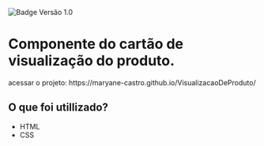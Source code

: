 
![Badge Versão 1.0](http://img.shields.io/static/v1?label=STATUS&message=VERSÃO%201.0&color=GREEN&style=for-the-badge)

<h1> Componente do cartão de visualização do produto.</h1>
     acessar o projeto:
     https://maryane-castro.github.io/VisualizacaoDeProduto/
   

<h2>O que foi utillizado?</h2>
    <ul>
        <li>HTML</li>
        <li>CSS</li>
    </ul>
